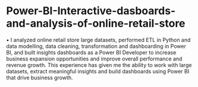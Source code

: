 # Power-BI-Interactive-dasboards-and-analysis-of-online-retail-store

•	I analyzed online retail store large datasets, performed ETL in Python and data modelling, data cleaning, transformation and dashboarding in Power BI, and built insights dashboards as a Power BI Developer to increase business expansion opportunities and improve overall performance and revenue growth. This experience has given me the ability to work with large datasets, extract meaningful insights and build dashboards using Power BI that drive business growth.

